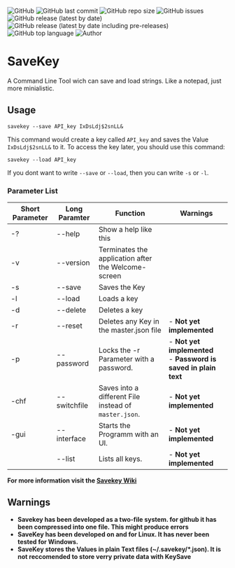 ![GitHub](https://img.shields.io/github/license/heschy2/savekey?style=for-the-badge)
![GitHub last commit](https://img.shields.io/github/last-commit/heschy2/savekey?style=for-the-badge)
![GitHub repo size](https://img.shields.io/github/repo-size/heschy2/savekey?style=for-the-badge)
![GitHub issues](https://img.shields.io/github/issues-raw/heschy2/savekey?style=for-the-badge)
![GitHub release (latest by date)](https://img.shields.io/github/v/release/heschy2/savekey?style=for-the-badge)
![GitHub release (latest by date including pre-releases)](https://img.shields.io/github/v/release/heschy2/savekey?include_prereleases&label=Pre-Releases&style=for-the-badge)
![GitHub top language](https://img.shields.io/github/languages/top/heschy2/savekey?style=for-the-badge)
![Author](https://img.shields.io/badge/Author-heschy-blue?style=for-the-badge)

# SaveKey
A Command Line Tool wich can save and load strings. Like a notepad, just more minialistic.


## Usage

```
savekey --save API_key IxDsLdj$2snLL&
```

This command would create a key called `API_key` and saves the Value `IxDsLdj$2snLL&` to it.
To access the key later, you should use this command:

```
savekey --load API_key
```

If you dont want to write `--save` or `--load`, then you can write `-s` or `-l`.

### Parameter List

| Short Parameter | Long Paramter | Function | Warnings |
|--|--|--|--|
| -?   | --help       | Show a help like this |  |
| -v   | --version    | Terminates the application after the Welcome-screen |  |
| -s   | --save       | Saves the Key |  |
| -l   | --load       | Loads a key |  |
| -d   | --delete     | Deletes a key |  |
| -r   | --reset      | Deletes any Key in the master.json file | - **Not yet implemented** |
| -p   | --password   | Locks the -r Parameter with a password. | - **Not yet implemented** <br/> - **Password is saved in plain text** |
| -chf | --switchfile | Saves into a different File instead of `master.json`. | - **Not yet implemented** |
| -gui | --interface  | Starts the Programm with an UI. | - **Not yet implemented** |
|      | --list       | Lists all keys. | - **Not yet implemented** |

**For more information visit the [Savekey Wiki](https://github.com/heschy2/SaveKey/wiki)**

## Warnings

- **Savekey has been developed as a two-file system. for github it has been compressed into one file. This might produce errors**
- **SaveKey has been developed on and for Linux. It has never been tested for Windows.**
- **SaveKey stores the Values in plain Text files (~/.savekey/*.json). It is not reccomended to store verry private data with KeySave** 
